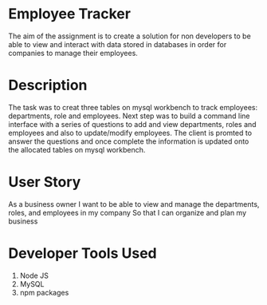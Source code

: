 # Employee Tracker
The aim of the assignment is to create a solution for non developers to be able to view and interact with data stored in databases in order for companies to manage their employees.

# Description
The task was to creat three tables on mysql workbench to track employees: departments, role and employees. Next step was to build a command line interface with a series of questions to add and view departments, roles and employees and also to update/modify employees. The client is promted to answer the questions and once complete the information is updated onto the allocated tables on mysql workbench. 

# User Story

As a business owner
I want to be able to view and manage the departments, roles, and employees in my company
So that I can organize and plan my business

# Developer Tools Used
1. Node JS
2. MySQL
3. npm packages